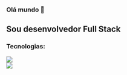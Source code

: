 ###  Olá mundo 👋

## Sou desenvolvedor Full Stack 

<div>
  <h3>Tecnologias:</h3>
    <img src="https://skillicons.dev/icons?i=git,html,css,js,react,typescript" />
    <br/>
    <img src="https://skillicons.dev/icons?i=git,html,css,js,react,typescript" />
</div>

<!--
**caio-santos-ios/caio-santos-ios** is a ✨ _special_ ✨ repository because its `README.md` (this file) appears on your GitHub profile.

Here are some ideas to get you started:

- 🔭 I’m currently working on ...
- 🌱 I’m currently learning ...
- 👯 I’m looking to collaborate on ...
- 🤔 I’m looking for help with ...
- 💬 Ask me about ...
- 📫 How to reach me: ...
- 😄 Pronouns: ...
- ⚡ Fun fact: ...
-->
